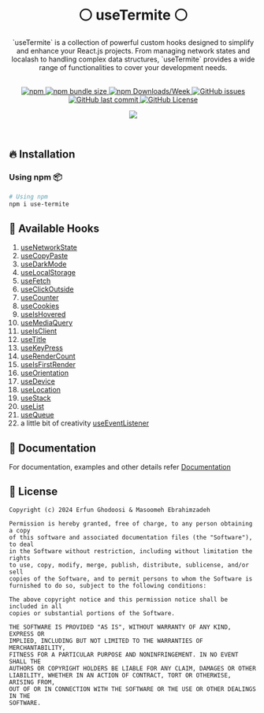 <div align="center">
    <h1>⚪ useTermite ⚪</h1>
    <p>`useTermite` is a collection of powerful custom hooks designed to simplify and enhance your React.js projects. From managing network states and localash to handling complex data structures, `useTermite` provides a wide range of functionalities to cover your development needs.</p>
	<br/>
	<div align="center">
  <a href= "https://www.npmjs.com/package/use-termite/v/latest">
		<img alt="npm" src="https://img.shields.io/npm/v/use-termite?style=for-the-badge">
	</a>
	<a href= "https://www.npmjs.com/package/use-termite/">
		<img alt="npm bundle size" src="https://img.shields.io/bundlephobia/minzip/use-termite?style=for-the-badge">
	</a>
	<a href= "https://www.npmjs.com/package/use-termite/">
		<img alt="npm Downloads/Week" src="https://img.shields.io/npm/dw/use-termite?style=for-the-badge">
	</a>
	<a href="https://github.com/useTermite/useTermite/issues">
		<img alt="GitHub issues" src="https://img.shields.io/github/issues/useTermite/useTermite?style=for-the-badge">
	</a>
  <a href="https://github.com/aromalanil/useTermite/useTermite/commits/master">
    <img alt="GitHub last commit" src="https://img.shields.io/github/last-commit/useTermite/useTermite?style=for-the-badge">
  </a>
	<a href="https://github.com/useTermite/useTermite/blob/master/LICENSE">
		<img alt="GitHub License" src="https://img.shields.io/github/license/useTermite/useTermite?style=for-the-badge">
	</a>
  </br>

<!-- ALL-CONTRIBUTORS-BADGE:START - Do not remove or modify this section -->

<a href="https://github.com/useTermite/useTermite/graphs/contributors"><img src="https://img.shields.io/badge/all_contributors-2-orange.svg?style=for-the-badge" /></a>

<!-- ALL-CONTRIBUTORS-BADGE:END -->

  </div>
</div>
<br/>

## 🔥 Installation

### Using npm 📦

```bash
# Using npm
npm i use-termite
```

## 📘 Available Hooks

1. [useNetworkState](https://github.com/useTermite/useTermite/blob/main/docs/README.md#-usenetworkstate)
2. [useCopyPaste](https://github.com/useTermite/useTermite/blob/main/docs/README.md#-usecopypaste)
3. [useDarkMode](https://github.com/useTermite/useTermite/blob/main/docs/README.md#-usedarkmode)
4. [useLocalStorage](https://github.com/useTermite/useTermite/blob/main/docs/README.md#-uselocalstorage)
5. [useFetch](https://github.com/useTermite/useTermite/blob/main/docs/README.md#-usefetch)
6. [useClickOutside](https://github.com/useTermite/useTermite/blob/main/docs/README.md#-useclickoutside)
7. [useCounter](https://github.com/useTermite/useTermite/blob/main/docs/README.md#-usecounter)
8. [useCookies](https://github.com/useTermite/useTermite/blob/main/docs/README.md#-usecookies)
9. [useIsHovered](https://github.com/useTermite/useTermite/blob/main/docs/README.md#-useIsHovered)
10. [useMediaQuery](https://github.com/useTermite/useTermite/blob/main/docs/README.md#-usemediaquery)
11. [useIsClient](https://github.com/useTermite/useTermite/blob/main/docs/README.md#-useisclient)
12. [useTitle](https://github.com/useTermite/useTermite/blob/main/docs/README.md#-usetitle)
13. [useKeyPress](https://github.com/useTermite/useTermite/blob/main/docs/README.md#-usekeypress)
14. [useRenderCount](https://github.com/useTermite/useTermite/blob/main/docs/README.md#-userendercount)
15. [useIsFirstRender](https://github.com/useTermite/useTermite/blob/main/docs/README.md#-useisfirstrender)
16. [useOrientation](https://github.com/useTermite/useTermite/blob/main/docs/README.md#-useorientation)
17. [useDevice](https://github.com/useTermite/useTermite/blob/main/docs/README.md#-usedevice)
18. [useLocation](https://github.com/useTermite/useTermite/blob/main/docs/README.md#-uselocation)
19. [useStack](https://github.com/useTermite/useTermite/blob/main/docs/README.md#-usestack)
20. [useList](https://github.com/useTermite/useTermite/blob/main/docs/README.md#-uselist)
21. [useQueue](https://github.com/useTermite/useTermite/blob/main/docs/README.md#-usequeue)
22. a little bit of creativity [useEventListener](https://github.com/useTermite/useTermite/blob/main/docs/README.md#-useeventlistener)

## 📄 Documentation

For documentation, examples and other details refer [Documentation](https://github.com/useTermite/useTermite/blob/main/docs/README.md)

## 📜 License

```
Copyright (c) 2024 Erfun Ghodoosi & Masoomeh Ebrahimzadeh

Permission is hereby granted, free of charge, to any person obtaining a copy
of this software and associated documentation files (the "Software"), to deal
in the Software without restriction, including without limitation the rights
to use, copy, modify, merge, publish, distribute, sublicense, and/or sell
copies of the Software, and to permit persons to whom the Software is
furnished to do so, subject to the following conditions:

The above copyright notice and this permission notice shall be included in all
copies or substantial portions of the Software.

THE SOFTWARE IS PROVIDED "AS IS", WITHOUT WARRANTY OF ANY KIND, EXPRESS OR
IMPLIED, INCLUDING BUT NOT LIMITED TO THE WARRANTIES OF MERCHANTABILITY,
FITNESS FOR A PARTICULAR PURPOSE AND NONINFRINGEMENT. IN NO EVENT SHALL THE
AUTHORS OR COPYRIGHT HOLDERS BE LIABLE FOR ANY CLAIM, DAMAGES OR OTHER
LIABILITY, WHETHER IN AN ACTION OF CONTRACT, TORT OR OTHERWISE, ARISING FROM,
OUT OF OR IN CONNECTION WITH THE SOFTWARE OR THE USE OR OTHER DEALINGS IN THE
SOFTWARE.
```
